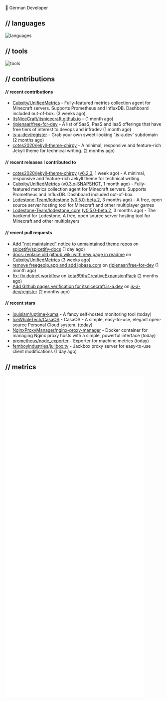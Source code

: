👋 German Developer

## // languages
![languages](https://skillicons.dev/icons?i=py,bash,java)

## // tools

![tools](https://skillicons.dev/icons?i=androidstudio,aws,azure,cloudflare,discord,docker,figma,fediverse,gcp,git,github,githubactions,gitlab,grafana,idea,jenkins,linux,mastodon,mongodb,nodejs,prometheus,raspberrypi,selenium,svg,twitter,vercel,visualstudio,vscode)

## // contributions

#### // recent contributions

- [Cubxity/UnifiedMetrics](https://github.com/Cubxity/UnifiedMetrics) - Fully-featured metrics collection agent for Minecraft servers. Supports Prometheus and InfluxDB. Dashboard included out-of-box. (3 weeks ago)
- [ItsNiceCraft/itsnicecraft.github.io](https://github.com/ItsNiceCraft/itsnicecraft.github.io) -  (1 month ago)
- [ripienaar/free-for-dev](https://github.com/ripienaar/free-for-dev) - A list of SaaS, PaaS and IaaS offerings that have free tiers of interest to devops and infradev (1 month ago)
- [is-a-dev/register](https://github.com/is-a-dev/register) - Grab your own sweet-looking &#39;.is-a.dev&#39; subdomain (2 months ago)
- [cotes2020/jekyll-theme-chirpy](https://github.com/cotes2020/jekyll-theme-chirpy) - A minimal, responsive and feature-rich Jekyll theme for technical writing. (2 months ago)

#### // recent releases I contributed to

- [cotes2020/jekyll-theme-chirpy](https://github.com/cotes2020/jekyll-theme-chirpy) ([v6.2.3](https://github.com/cotes2020/jekyll-theme-chirpy/releases/tag/v6.2.3), 1 week ago) - A minimal, responsive and feature-rich Jekyll theme for technical writing.
- [Cubxity/UnifiedMetrics](https://github.com/Cubxity/UnifiedMetrics) ([v0.3.x-SNAPSHOT](https://github.com/Cubxity/UnifiedMetrics/releases/tag/v0.3.x-SNAPSHOT), 1 month ago) - Fully-featured metrics collection agent for Minecraft servers. Supports Prometheus and InfluxDB. Dashboard included out-of-box.
- [Lodestone-Team/lodestone](https://github.com/Lodestone-Team/lodestone) ([v0.5.0-beta.2](https://github.com/Lodestone-Team/lodestone/releases/tag/v0.5.0-beta.2), 3 months ago) - A free, open source server hosting tool for Minecraft and other multiplayer games
- [Lodestone-Team/lodestone_core](https://github.com/Lodestone-Team/lodestone_core) ([v0.5.0-beta.2](https://github.com/Lodestone-Team/lodestone_core/releases/tag/v0.5.0-beta.2), 3 months ago) - The backend for Lodestone, A free, open source server hosting tool for Minecraft and other multiplayers

#### // recent pull requests

- [Add &#34;not maintained&#34; notice to unmaintained theme repos](https://github.com/spicetify/spicetify-docs/pull/110) on [spicetify/spicetify-docs](https://github.com/spicetify/spicetify-docs) (1 day ago)
- [docs: replace old github wiki with new page in readme](https://github.com/Cubxity/UnifiedMetrics/pull/107) on [Cubxity/UnifiedMetrics](https://github.com/Cubxity/UnifiedMetrics) (3 weeks ago)
- [remove freegeoip.app and add ipbase.com](https://github.com/ripienaar/free-for-dev/pull/3042) on [ripienaar/free-for-dev](https://github.com/ripienaar/free-for-dev) (1 month ago)
- [fix: fix dotnet workflow](https://github.com/kota69th/CreativeExpansionPack/pull/6) on [kota69th/CreativeExpansionPack](https://github.com/kota69th/CreativeExpansionPack) (2 months ago)
- [Add Github pages verification for itsnicecraft.is-a.dev](https://github.com/is-a-dev/register/pull/6967) on [is-a-dev/register](https://github.com/is-a-dev/register) (2 months ago)

#### // recent stars

- [louislam/uptime-kuma](https://github.com/louislam/uptime-kuma) - A fancy self-hosted monitoring tool (today)
- [IceWhaleTech/CasaOS](https://github.com/IceWhaleTech/CasaOS) - CasaOS - A simple, easy-to-use, elegant open-source Personal Cloud system. (today)
- [NginxProxyManager/nginx-proxy-manager](https://github.com/NginxProxyManager/nginx-proxy-manager) - Docker container for managing Nginx proxy hosts with a simple, powerful interface (today)
- [prometheus/node_exporter](https://github.com/prometheus/node_exporter) - Exporter for machine metrics (today)
- [femboyindustries/julibox.tv](https://github.com/femboyindustries/julibox.tv) - Jackbox proxy server for easy-to-use client modifications (1 day ago)

## // metrics

![metrics](/github-metrics.svg)
